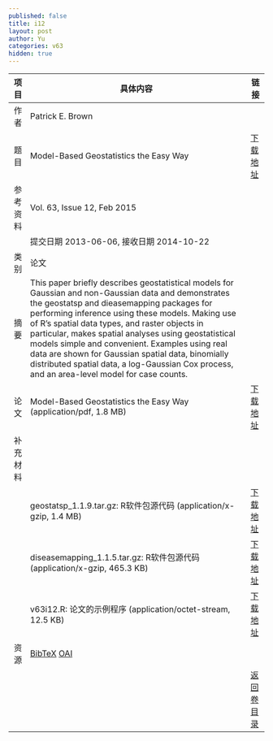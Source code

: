 ```yaml
---
published: false
title: i12
layout: post
author: Yu
categories: v63
hidden: true
---
```


| 项目 | 具体内容 | 链接 |
|---:|---|---|
| 作者 | Patrick E. Brown| |
| 题目 |Model-Based Geostatistics the Easy Way | [下载地址](http://www.jstatsoft.org/v63/i12/paper) |
| 参考资料 |Vol. 63, Issue 12, Feb 2015 | |
| | 提交日期 2013-06-06, 接收日期 2014-10-22| | 
| 类别 | 论文| |
| 摘要 | This paper briefly describes geostatistical models for Gaussian and non-Gaussian data and demonstrates the geostatsp and dieasemapping packages for performing inference using these models. Making use of R’s spatial data types, and raster objects in particular, makes spatial analyses using geostatistical models simple and convenient. Examples using real data are shown for Gaussian spatial data, binomially distributed spatial data, a log-Gaussian Cox process, and an area-level model for case counts. | |
| 论文 | Model-Based Geostatistics the Easy Way  (application/pdf, 1.8 MB)| [下载地址](http://www.jstatsoft.org/v63/i12/paper) |
| 补充材料 | | |
| |geostatsp_1.1.9.tar.gz:      R软件包源代码  (application/x-gzip, 1.4 MB)|  [下载地址](http://www.jstatsoft.org/v63/i12/supp/1) |
| |diseasemapping_1.1.5.tar.gz: R软件包源代码  (application/x-gzip, 465.3 KB)|  [下载地址](http://www.jstatsoft.org/v63/i12/supp/2) |
| |v63i12.R:                    论文的示例程序  (application/octet-stream, 12.5 KB)|  [下载地址](http://www.jstatsoft.org/v63/i12/supp/3) |
| 资源 | [BibTeX](http://www.jstatsoft.org/v63/i12/bibtex) [OAI](http://www.jstatsoft.org/oai?verb=GetRecord&identifier=oai.jstatsoft/v63/i12&prefix=oai_dc)| |
| |  | [返回卷目录]({{site.baseurl}}/volume/v63.html) |